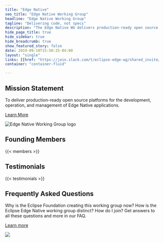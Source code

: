 ```yaml
---
title: "Edge Native"
seo_title: "Edge Native Working Group"
headline: "Edge Native Working Group"
tagline: "Delivering code, not specs"
description: "The Edge Native WG delivers production-ready open source platforms for edge native applications."
hide_page_title: true
hide_sidebar: true
hide_breadcrumb: true
show_featured_story: false
date: 2019-09-10T15:50:25-04:00
layout: "single"
links: [[href: "https://join.slack.com/t/eclipse-edge-wg/shared_invite/enQtODI2NjY0MTgxODI1LTU3ODA0NDgxN2E3ZTFlNDlkOTI3N2FlZmQ5MjhmYTY3MWRkNjMxZjAyNWE2MjlhMGM1YTQ1YjdjOTBkOTEyYmU", text: "Join us on Slack"]]
container: "container-fluid"

---
```


<!-- start: Mission Statement -->
<div id="statement" class="row featured-section featured-section-primary featured-section-statement">
  <div class="container">
  <div class="row">
  <div class="col-sm-12">
    <h2 class="section-title inverted-title">Mission Statement</h2>
    <p>To deliver production-ready open source platforms for the development, operation, and management of Edge Native applications.</p>
    <p class="margin-reset"><a class="btn btn-primary" href="https://www.eclipse.org/org/workinggroups/eclipse_edge_charter.php">Learn More</a></p>
     </div>
    <div class="col-sm-12">
        <div class="mission-circle margin-top-20">
          <img class="img-responsive" src="/images/edgenative/edge-logo-clr-stacked-mission-statement.svg" alt="Edge Native Working Group logo">
        </div>
      </div>
     </div>
  </div>
</div>
<!-- end: Mission Statement -->

<!-- start: Founding Members -->
<div id="members" class="row featured-section featured-section-members">
  <div class="container">
  <h2 class="section-title">Founding Members</h2>
  {{< members >}}
  </div>
</div>
<!-- end: Founding Members -->

<!-- start: Testimonials -->
<div id="testimonials" class="row featured-section featured-section-primary featured-section-testimonials">
  <div class="container">
    <h2 class="section-title">Testimonials</h2>
    {{< testimonials >}}
  </div>
</div>
<!-- end: Testimonials -->

<!-- FAQ -->
<div id="faq" class="row featured-section featured-section-faq">
  <div class="container">
    <div class="row">
      <div class="col-md-16 col-sm-offset-1">
        <h2 class="header-underline section-title">Frequently Asked Questions</h2>
        <p>Why is the Eclipse Foundation creating this working group now? How is the Eclipse Edge Native working group distinct? How do I join? Get answers to all these questions and more in our FAQ.</p>
        <p><a href="/about/faq" class="btn btn-primary">Learn more</a><p>
      </div>
      <div class="col-md-4 col-sm-offset-1 padding-top-20 hidden-xs hidden-sm">
        <img class="img-responsive" src="/images/edgenative/homepage/faq-icon.svg">
      </div>
    </div>
  </div>
</div>
